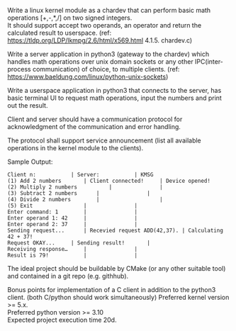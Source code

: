 Write a linux kernel module as a chardev that can perform basic math operations 
[+,-,*,/] on two signed integers.  
It should support accept two operands, an operator and return the calculated result
to userspace.
(ref: https://tldp.org/LDP/lkmpg/2.6/html/x569.html  4.1.5. chardev.c)

Write a server application in python3 (gateway to the chardev) which handles math operations
over unix domain sockets or any other IPC(inter-process communication) of choice, to multiple clients.
(ref: https://www.baeldung.com/linux/python-unix-sockets)

Write a userspace application in python3 that connects to the server, has basic terminal UI
to request math operations, input the numbers and print out the result.

Client and server should have a communication protocol for acknowledgment 
of the communication and error handling. 

The protocol shall support service announcement (list all available operations 
in the kernel module to the clients).


Sample Output:
```
Client n:			| Server:			| KMSG
(1) Add 2 numbers		| Client connected!		| Device opened!
(2) Multiply 2 numbers  		| 				| 
(3) Subtract 2 numbers 		| 				| 
(4) Divide 2 numbers    	|	 				| 
(5) Exit				| 				| 
Enter command: 1		| 				| 
Enter operand 1: 42		| 				| 
Enter operand 2: 37		| 				| 
Sending request...		| Recevied request ADD(42,37). | Calculating 42 + 37!
Request OKAY...		| Sending result!		|
Receiving response…		| 				|	
Result is 79!			| 				|	
```

The ideal project should be buildable by CMake (or any other suitable tool) 
and contained in a git repo (e.g. githhub).  

Bonus points for implementation of a C client in addition to the python3 client.
(both C/python should work simultaneously)
Preferred kernel version >= 5.x.  
Preferred python version >= 3.10  
Expected project execution time 20d.
